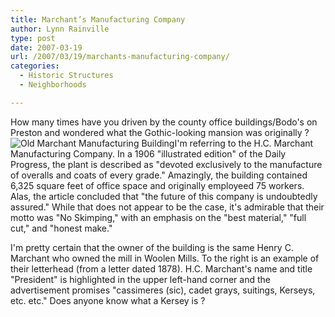 ```yaml
---
title: Marchant’s Manufacturing Company
author: Lynn Rainville
type: post
date: 2007-03-19
url: /2007/03/19/marchants-manufacturing-company/
categories:
  - Historic Structures
  - Neighborhoods

---
```

How many times have you driven by the county office buildings/Bodo's on Preston and wondered what the Gothic-looking mansion was originally ? ![Old Marchant Manufacturing Building][1]I'm referring to the H.C. Marchant Manufacturing Company. In a 1906 "illustrated edition" of the Daily Progress, the plant is described as "devoted exclusively to the manufacture of overalls and coats of every grade." Amazingly, the building contained 6,325 square feet of office space and originally employeed 75 workers. Alas, the article concluded that "the future of this company is undoubtedly assured." While that does not appear to be the case, it's admirable that their motto was "No Skimping," with an emphasis on the "best material," "full cut," and "honest make."

[](http://www.locohistory.org/blog/?attachment_id=81)
  
I'm pretty certain that the owner of the building is the same Henry C. Marchant who owned the mill in Woolen Mills. To the right is an example of their letterhead (from a letter dated 1878). H.C. Marchant's name and title "President" is highlighted in the upper left-hand corner and the advertisement promises "cassimeres (sic), cadet grays, suitings, Kerseys, etc. etc." Does anyone know what a Kersey is ?

 [1]: /media/2007/03/marchantbldg.jpg
